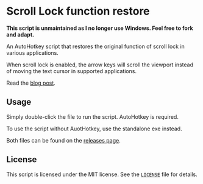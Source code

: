 # Scroll Lock function restore

**This script is unmaintained as I no longer use Windows. Feel free to fork and adapt.**

An AutoHotkey script that restores the original function of scroll lock
in various applications.

When scroll lock is enabled, the arrow keys will scroll the viewport
instead of moving the text cursor in supported applications.

Read the [blog post][].

[blog post]: https://tpenguinltg.wordpress.com/2013/06/07/scroll-lock/

## Usage

Simply double-click the file to run the script. AutoHotkey is required.

To use the script without AuotHotkey, use the standalone exe instead.

Both files can be found on the [releases page][].

[releases page]: https://github.com/tpenguinltg/scroll-lock-scroll/releases

## License

This script is licensed under the MIT license. See the [`LICENSE`](./LICENSE) file for details.
